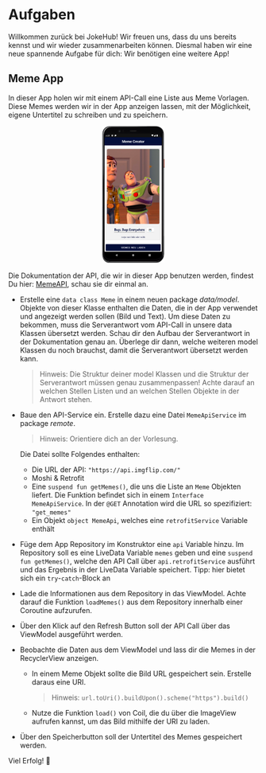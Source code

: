 # Aufgaben

Willkommen zurück bei JokeHub! Wir freuen uns, dass du uns bereits kennst und wir wieder
zusammenarbeiten können. Diesmal haben wir eine neue spannende Aufgabe für dich: Wir benötigen eine
weitere App!

## Meme App

In dieser App holen wir mit einem API-Call eine Liste aus Meme Vorlagen. Diese Memes werden wir in
der App anzeigen lassen, mit der Möglichkeit, eigene Untertitel zu schreiben und zu speichern.
<p align="center">
<img src=img/img1.png width="25%">
</p>

Die Dokumentation der API, die wir in dieser App benutzen werden, findest Du
hier: [MemeAPI](https://imgflip.com/api), schau sie dir einmal an.

* Erstelle eine `data class Meme` in einem neuen package *data/model*. Objekte von dieser Klasse enthalten die Daten, die in der App verwendet und angezeigt werden sollen (Bild und Text).
  Um diese Daten zu bekommen, muss die Serverantwort vom API-Call in unsere data Klassen übersetzt werden.
  Schau dir den Aufbau der Serverantwort in der Dokumentation genau an.
  Überlege dir dann, welche weiteren model Klassen du noch brauchst, damit die Serverantwort übersetzt werden kann.
  > Hinweis:
  > Die Struktur deiner model Klassen und die Struktur der Serverantwort müssen genau zusammenpassen!
  > Achte darauf an welchen Stellen Listen und an welchen Stellen Objekte in der Antwort stehen.

* Baue den API-Service ein. Erstelle dazu eine Datei `MemeApiService` im package *remote*.
  > Hinweis:
  > Orientiere dich an der Vorlesung.

  Die Datei sollte Folgendes enthalten:
    * Die URL der API: ` "https://api.imgflip.com/" `
    * Moshi & Retrofit
    * Eine `suspend fun getMemes()`, die uns die Liste an `Meme` Objekten liefert. Die Funktion
      befindet sich in einem `Interface MemeApiService`. In der `@GET` Annotation wird die URL so
      spezifiziert:  
      ` "get_memes" `
    * Ein Objekt `object MemeApi`, welches eine `retrofitService` Variable enthält

* Füge dem App Repository im Konstruktor eine `api` Variable hinzu. Im Repository soll es eine
  LiveData Variable `memes` geben und eine `suspend fun getMemes()`, welche den API Call
  über `api.retrofitService` ausführt und das Ergebnis in der LiveData Variable speichert.
  Tipp: hier bietet sich ein `try`-`catch`-Block an

* Lade die Informationen aus dem Repository in das ViewModel. Achte darauf die
  Funktion `loadMemes()` aus dem Repository innerhalb einer Coroutine aufzurufen.

* Über den Klick auf den Refresh Button soll der API Call über das ViewModel ausgeführt werden.

* Beobachte die Daten aus dem ViewModel und lass dir die Memes in der RecyclerView anzeigen.
    * In einem Meme Objekt sollte die Bild URL gespeichert sein. Erstelle daraus eine URI.
      > Hinweis: `url.toUri().buildUpon().scheme("https").build()`
    * Nutze die Funktion `load()` von Coil, die du über die ImageView aufrufen kannst, um das Bild
      mithilfe der URI zu laden.

* Über den Speicherbutton soll der Untertitel des Memes gespeichert werden.

Viel Erfolg! 🚀

